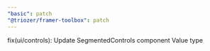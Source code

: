 ```yaml
---
"basic": patch
"@triozer/framer-toolbox": patch
---
```


fix(ui/controls): Update SegmentedControls component Value type
